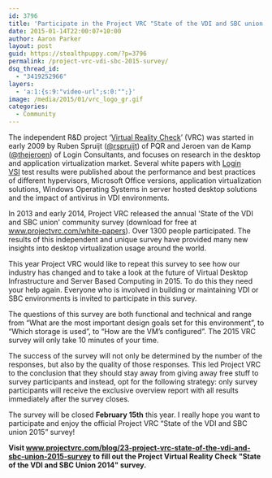 ```yaml
---
id: 3796
title: 'Participate in the Project VRC "State of the VDI and SBC union 2015" survey'
date: 2015-01-14T22:00:07+10:00
author: Aaron Parker
layout: post
guid: https://stealthpuppy.com/?p=3796
permalink: /project-vrc-vdi-sbc-2015-survey/
dsq_thread_id:
  - "3419252966"
layers:
  - 'a:1:{s:9:"video-url";s:0:"";}'
image: /media/2015/01/vrc_logo_gr.gif
categories:
  - Community
---
```

The independent R&D project ‘[Virtual Reality Check](http://www.projectvrc.com)’ (VRC) was started in early 2009 by Ruben Spruijt ([@rspruijt](https://twitter.com/rspruijt)) of PQR and Jeroen van de Kamp ([@thejeroen](https://twitter.com/thejeroen)) of Login Consultants, and focuses on research in the desktop and application virtualization market. Several white papers with [Login VSI](http://www.loginvsi.com) test results were published about the performance and best practices of different hypervisors, Microsoft Office versions, application virtualization solutions, Windows Operating Systems in server hosted desktop solutions and the impact of antivirus in VDI environments.

In 2013 and early 2014, Project VRC released the annual 'State of the VDI and SBC union' community survey (download for free at <a class="" href="http://www.projectvrc.com/white-papers" target="">www.projectvrc.com/white-papers</a>). Over 1300 people participated. The results of this independent and unique survey have provided many new insights into desktop virtualization usage around the world.

This year Project VRC would like to repeat this survey to see how our industry has changed and to take a look at the future of Virtual Desktop Infrastructure and Server Based Computing in 2015. To do this they need your help again. Everyone who is involved in building or maintaining VDI or SBC environments is invited to participate in this survey.

The questions of this survey are both functional and technical and range from “What are the most important design goals set for this environment”, to “Which storage is used”, to “How are the VM’s configured”. The 2015 VRC survey will only take 10 minutes of your time.

The success of the survey will not only be determined by the number of the responses, but also by the quality of those responses. This led Project VRC to the conclusion that they should stay away from giving away free stuff to survey participants and instead, opt for the following strategy: only survey participants will receive the exclusive overview report with all results immediately after the survey closes.

The survey will be closed **February 15th** this year. I really hope you want to participate and enjoy the official Project VRC “State of the VDI and SBC union 2015” survey!

**Visit <a class="" href="http://www.projectvrc.com/blog/23-project-vrc-state-of-the-vdi-and-sbc-union-2015-survey" target="">www.projectvrc.com/blog/23-project-vrc-state-of-the-vdi-and-sbc-union-2015-survey</a> to fill out the Project Virtual Reality Check "State of the VDI and SBC Union 2014" survey.**